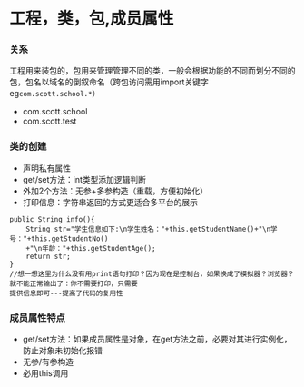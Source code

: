 # 工程，类，包,成员属性
### 关系
工程用来装包的，包用来管理管理不同的类，一般会根据功能的不同而划分不同的包，包名以域名的倒叙命名（跨包访问需用import关键字eg`com.scott.school.*`）
- com.scott.school
- com.scott.test
### 类的创建
- 声明私有属性
- get/set方法：int类型添加逻辑判断
- 外加2个方法：无参+多参构造（重载，方便初始化） 
- 打印信息：字符串返回的方式更适合多平台的展示
```
public String info(){
	String str="学生信息如下:\n学生姓名："+this.getStudentName()+"\n学号："+this.getStudentNo()
	+"\n年龄："+this.getStudentAge();
	return str;
}
//想一想这里为什么没有用print语句打印？因为现在是控制台，如果换成了模拟器？浏览器？就不能正常输出了：你不需要打印，只需要
提供信息即可---提高了代码的复用性
```
### 成员属性特点
- get/set方法：如果成员属性是对象，在get方法之前，必要对其进行实例化，防止对象未初始化报错
- 无参/有参构造
- 必用this调用
